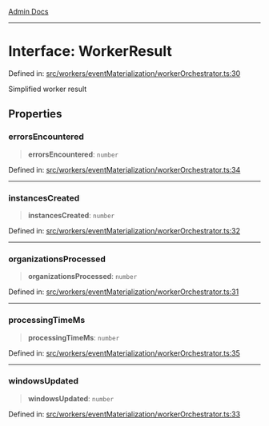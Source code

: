 [Admin Docs](/)

***

# Interface: WorkerResult

Defined in: [src/workers/eventMaterialization/workerOrchestrator.ts:30](https://github.com/gautam-divyanshu/talawa-api/blob/7e7d786bbd7356b22a3ba5029601eed88ff27201/src/workers/eventMaterialization/workerOrchestrator.ts#L30)

Simplified worker result

## Properties

### errorsEncountered

> **errorsEncountered**: `number`

Defined in: [src/workers/eventMaterialization/workerOrchestrator.ts:34](https://github.com/gautam-divyanshu/talawa-api/blob/7e7d786bbd7356b22a3ba5029601eed88ff27201/src/workers/eventMaterialization/workerOrchestrator.ts#L34)

***

### instancesCreated

> **instancesCreated**: `number`

Defined in: [src/workers/eventMaterialization/workerOrchestrator.ts:32](https://github.com/gautam-divyanshu/talawa-api/blob/7e7d786bbd7356b22a3ba5029601eed88ff27201/src/workers/eventMaterialization/workerOrchestrator.ts#L32)

***

### organizationsProcessed

> **organizationsProcessed**: `number`

Defined in: [src/workers/eventMaterialization/workerOrchestrator.ts:31](https://github.com/gautam-divyanshu/talawa-api/blob/7e7d786bbd7356b22a3ba5029601eed88ff27201/src/workers/eventMaterialization/workerOrchestrator.ts#L31)

***

### processingTimeMs

> **processingTimeMs**: `number`

Defined in: [src/workers/eventMaterialization/workerOrchestrator.ts:35](https://github.com/gautam-divyanshu/talawa-api/blob/7e7d786bbd7356b22a3ba5029601eed88ff27201/src/workers/eventMaterialization/workerOrchestrator.ts#L35)

***

### windowsUpdated

> **windowsUpdated**: `number`

Defined in: [src/workers/eventMaterialization/workerOrchestrator.ts:33](https://github.com/gautam-divyanshu/talawa-api/blob/7e7d786bbd7356b22a3ba5029601eed88ff27201/src/workers/eventMaterialization/workerOrchestrator.ts#L33)

